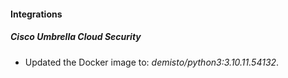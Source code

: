 #### Integrations
##### Cisco Umbrella Cloud Security
- Updated the Docker image to: *demisto/python3:3.10.11.54132*.
